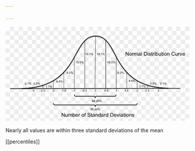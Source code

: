 ```yaml
---

---
```



![](/assets/static/img/normal.png)

Nearly all values are within three standard deviations of the mean 

[[percentiles]]